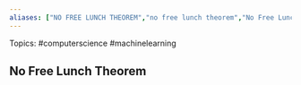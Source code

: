 ```yaml
---
aliases: ["NO FREE LUNCH THEOREM","no free lunch theorem","No Free Lunch Theorem","NFL Theorem"] 
---
```

Topics: #computerscience #machinelearning 

## No Free Lunch Theorem

